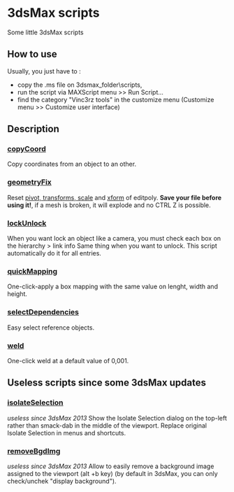 # 3dsMax scripts
Some little 3dsMax scripts

## How to use
Usually, you just have to :
  - copy the .ms file on 3dsmax_folder\scripts,
  - run the script via MAXScript menu >> Run Script...
  - find the category "Vinc3rz tools" in the customize menu (Customize menu >> Customize user interface)

## Description

### [copyCoord](https://raw.githubusercontent.com/Vinc3r/3dsMaxScripts/master/copyCoord.ms)
Copy coordinates from an object to an other.

### [geometryFix](https://raw.githubusercontent.com/Vinc3r/3dsMaxScripts/master/geometryFix.ms)
Reset [pivot, transforms, scale](README/reset-transforms.png) and [xform](README/reset-xform.png) of editpoly. **Save your file before using it!**, if a mesh is broken, it will explode and no CTRL Z is possible.

### [lockUnlock](https://raw.githubusercontent.com/Vinc3r/3dsMaxScripts/master/lockUnlock.ms)

When you want lock an object like a camera, you must check each box on the hierarchy > link info Same thing when you want to unlock. This script automatically do it for all entries.

### [quickMapping](https://raw.githubusercontent.com/Vinc3r/3dsMaxScripts/master/quickMapping.ms)
One-click-apply a box mapping with the same value on lenght, width and height.

### [selectDependencies](https://raw.githubusercontent.com/Vinc3r/3dsMaxScripts/master/selectDependencies.ms)
Easy select reference objects.

### [weld](https://raw.githubusercontent.com/Vinc3r/3dsMaxScripts/master/weld.ms)
One-click weld at a default value of 0,001.

## Useless scripts since some 3dsMax updates

### [isolateSelection](https://raw.githubusercontent.com/Vinc3r/3dsMaxScripts/master/isolateSelection.ms)
*useless since 3dsMax 2013*
Show the Isolate Selection dialog on the top-left rather than smack-dab in the middle of the viewport. Replace original Isolate Selection in menus and shortcuts.

### [removeBgdImg](https://raw.githubusercontent.com/Vinc3r/3dsMaxScripts/master/removeBgdImg.ms)
*useless since 3dsMax 2013*
Allow to easily remove a background image assigned to the viewport (alt +b key) (by default in 3dsMax, you can only check/unchek "display background").
